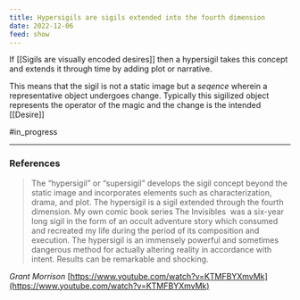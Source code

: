 ```yaml
---
title: Hypersigils are sigils extended into the fourth dimension
date: 2022-12-06
feed: show
---
```

If [[Sigils are visually encoded desires]] then a hypersigil takes this concept and extends it through time by adding plot or narrative.

This means that the sigil is not a static image but a *seqence* wherein a representative object undergoes change. Typically this sigilized object represents the operator of the magic and the change is the intended [[Desire]]

#in_progress 
___
### References

>The “hypersigil” or “supersigil” develops the sigil concept beyond the static image and incorporates elements such as characterization, drama, and plot. The hypersigil is a sigil extended through the fourth dimension. My own comic book series The Invisibles  was a six-year long sigil in the form of an occult adventure story which consumed and recreated my life during the period of its composition and execution. The hypersigil is an immensely powerful and sometimes dangerous method for actually altering reality in accordance with intent. Results can be remarkable and shocking.

*Grant Morrison*
[https://www.youtube.com/watch?v=KTMFBYXmvMk](https://www.youtube.com/watch?v=KTMFBYXmvMk)